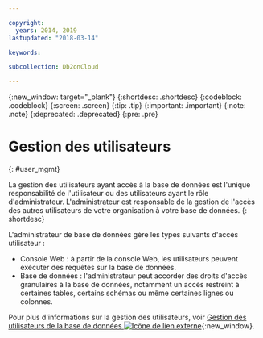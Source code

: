 ```yaml
---

copyright:
  years: 2014, 2019
lastupdated: "2018-03-14"

keywords: 

subcollection: Db2onCloud

---
```


<!-- Attribute definitions --> 
{:new_window: target="_blank"}
{:shortdesc: .shortdesc}
{:codeblock: .codeblock}
{:screen: .screen}
{:tip: .tip}
{:important: .important}
{:note: .note}
{:deprecated: .deprecated}
{:pre: .pre}

# Gestion des utilisateurs
{: #user_mgmt}

La gestion des utilisateurs ayant accès à la base de données est l'unique responsabilité de l'utilisateur ou des utilisateurs ayant le rôle d'administrateur. L'administrateur est responsable de la gestion de l'accès des autres utilisateurs de votre organisation à votre base de données.
{: shortdesc}

L'administrateur de base de données gère les types suivants d'accès utilisateur : 
* Console Web : à partir de la console Web, les utilisateurs peuvent exécuter des requêtes sur la base de données.
* Base de données : l'administrateur peut accorder des droits d'accès granulaires à la base de données, notamment un accès restreint à certaines tables, certains schémas ou même certaines lignes ou colonnes. 

Pour plus d'informations sur la gestion des utilisateurs, voir [Gestion des utilisateurs de la base de données ![Icône de lien externe](../../icons/launch-glyph.svg "Icône de lien externe")](https://www.ibm.com/support/knowledgecenter/SSFMBX/com.ibm.swg.im.dashdb.security.doc/doc/user_mgmnt.html){:new_window}.
